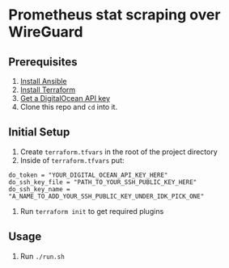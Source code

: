 # Prometheus stat scraping over WireGuard

## Prerequisites

1. [Install Ansible](http://docs.ansible.com/ansible/latest/intro_installation.html)
1. [Install Terraform](https://www.terraform.io/intro/getting-started/install.html)
1. [Get a DigitalOcean API key](https://cloud.digitalocean.com/settings/api/tokens)
1. Clone this repo and `cd` into it.

## Initial Setup

1. Create `terraform.tfvars` in the root of the project directory
1. Inside of `terraform.tfvars` put:
```
do_token = "YOUR_DIGITAL_OCEAN_API_KEY_HERE"
do_ssh_key_file = "PATH_TO_YOUR_SSH_PUBLIC_KEY_HERE"
do_ssh_key_name = "A_NAME_TO_ADD_YOUR_SSH_PUBLIC_KEY_UNDER_IDK_PICK_ONE"
```
1. Run `terraform init` to get required plugins

## Usage

1. Run `./run.sh`

